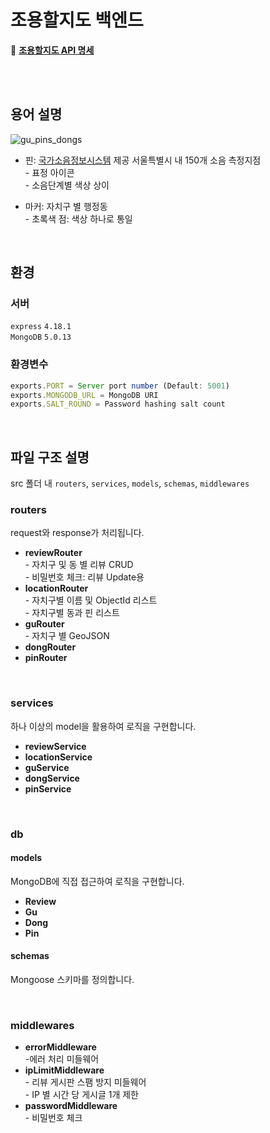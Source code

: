 # 조용할지도 백엔드

📌 [**조용할지도 API 명세**](https://docs.google.com/spreadsheets/d/1SAP_Yc2HSR3E3hdOgMTEE_jvnj4RDiVaQQbsuSi8bhg/edit#gid=0)

<br/>

<br/>

## 용어 설명

![gu_pins_dongs](https://user-images.githubusercontent.com/85475577/196342058-bb89fd54-65c6-4aee-a871-76a0f6ceaa4a.png)

- 핀: [국가소음정보시스템](https://www.noiseinfo.or.kr/) 제공 서울특별시 내 150개 소음 측정지점  
  \- 표정 아이콘  
  \- 소음단계별 색상 상이

- 마커: 자치구 별 행정동  
  \- 초록색 점: 색상 하나로 통일

<br/>

## 환경

### 서버

`express` `4.18.1`  
`MongoDB` `5.0.13`

### 환경변수

```javascript
exports.PORT = Server port number (Default: 5001)
exports.MONGODB_URL = MongoDB URI
exports.SALT_ROUND = Password hashing salt count
```

<br/>

## 파일 구조 설명

src 폴더 내 `routers`, `services`, `models`, `schemas`, `middlewares`

### routers

request와 response가 처리됩니다.

- **reviewRouter**  
  \- 자치구 및 동 별 리뷰 CRUD  
  \- 비밀번호 체크: 리뷰 Update용
- **locationRouter**  
  \- 자치구별 이름 및 ObjectId 리스트  
  \- 자치구별 동과 핀 리스트
- **guRouter**  
  \- 자치구 별 GeoJSON
- **dongRouter**
- **pinRouter**

<br/>

### services

하나 이상의 model을 활용하여 로직을 구현합니다.

- **reviewService**
- **locationService**
- **guService**
- **dongService**
- **pinService**

<br/>

### db

#### models

MongoDB에 직접 접근하여 로직을 구현합니다.

- **Review**
- **Gu**
- **Dong**
- **Pin**

#### schemas

Mongoose 스키마를 정의합니다.

<br/>

### middlewares

- **errorMiddleware**  
  \-에러 처리 미들웨어
- **ipLimitMiddleware**  
  \- 리뷰 게시판 스팸 방지 미들웨어  
  \- IP 별 시간 당 게시글 1개 제한
- **passwordMiddleware**  
  \- 비밀번호 체크
